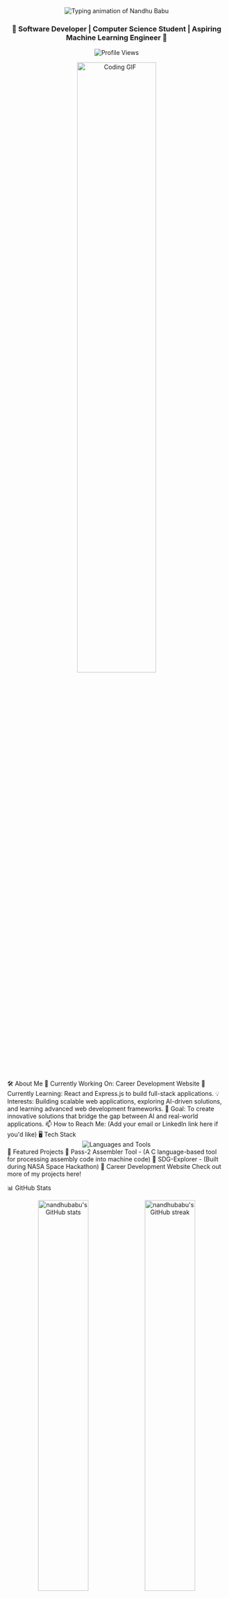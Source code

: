 <div align="center"> <img src="https://readme-typing-svg.demolab.com?font=Fira+Code&size=40&duration=4000&pause=500&color=F75C7E&center=true&vCenter=true&width=600&height=70&lines=Hi+%F0%9F%91%8B%2C+I'm+Nandhu+Babu;Software+Developer+%7C+CS+Student+%7C+AI+Enthusiast;Passionate+about+Learning+and+Building!" alt="Typing animation of Nandhu Babu" /> </div> <h3 align="center">🚀 Software Developer | Computer Science Student | Aspiring Machine Learning Engineer 🚀</h3> <p align="center"> <img src="https://komarev.com/ghpvc/?username=nandhubabu&label=Profile%20views&color=0e75b6&style=flat" alt="Profile Views" /> </p> <div align="center"> <img src="https://media.giphy.com/media/qgQUggAC3Pfv687qPC/giphy.gif" alt="Coding GIF" width="60%"/> </div>
🛠 About Me
🔭 Currently Working On: Career Development Website
🌱 Currently Learning: React and Express.js to build full-stack applications.
💡 Interests: Building scalable web applications, exploring AI-driven solutions, and learning advanced web development frameworks.
🎯 Goal: To create innovative solutions that bridge the gap between AI and real-world applications.
📫 How to Reach Me: (Add your email or LinkedIn link here if you'd like)
🖥️ Tech Stack
<div align="center"> <img src="https://skillicons.dev/icons?i=python,java,javascript,html,css,bootstrap,git,figma,firebase,linux,arduino,unity" alt="Languages and Tools" /> </div>
🌟 Featured Projects
🔹 Pass-2 Assembler Tool - (A C language-based tool for processing assembly code into machine code)
🔹 SDG-Explorer - (Built during NASA Space Hackathon)
🔹 Career Development Website
Check out more of my projects here!

📊 GitHub Stats
<div align="center"> <img src="https://github-readme-stats.vercel.app/api?username=nandhubabu&show_icons=true&theme=radical" alt="nandhubabu's GitHub stats" width="48%"/> <img src="https://github-readme-streak-stats.herokuapp.com/?user=nandhubabu&theme=radical" alt="nandhubabu's GitHub streak" width="48%"/> </div> <div align="center"> <img src="https://github-readme-stats.vercel.app/api/top-langs/?username=nandhubabu&layout=compact&theme=radical" alt="nandhubabu's top languages" width="48%" /> </div>
🏆 Achievements
<div align="center"> <img src="https://github-profile-trophy.vercel.app/?username=nandhubabu&theme=radical&row=1&no-bg=true" alt="nandhubabu trophies" /> </div>
🌐 Connect with Me
<div align="center"> <a href="https://linkedin.com/in/nandhubabu" target="_blank"><img src="https://img.shields.io/badge/LinkedIn-blue?style=for-the-badge&logo=linkedin&logoColor=white" alt="LinkedIn"></a> <a href="mailto:nandhubabu@gmail.com" target="_blank"><img src="https://img.shields.io/badge/Gmail-red?style=for-the-badge&logo=gmail&logoColor=white" alt="Gmail"></a> <a href="https://github.com/nandhubabu" target="_blank"><img src="https://img.shields.io/badge/GitHub-black?style=for-the-badge&logo=github&logoColor=white" alt="GitHub"></a> </div>
✨ Fun Fact
<div align="center"> <img src="https://media.giphy.com/media/ZVik7pBtu9dNS/giphy.gif" alt="Fun Coding GIF" width="50%"/> <h4>Debugging is like being the detective in a crime movie where you are also the murderer 🕵️‍♂️!</h4> </div>
